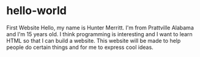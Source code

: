 # hello-world
First Website
Hello, my name is Hunter Merritt. 
I'm from Prattville Alabama and I'm 15 years old. I think programming is interesting and I want to learn HTML so that I can build a website. This website will be made to help people do certain things and for me to express cool ideas.
